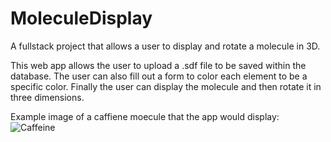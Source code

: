 # MoleculeDisplay
A fullstack project that allows a user to display and rotate a molecule in 3D.

This web app allows the user to upload a .sdf file to be saved within the database.
The user can also fill out a form to color each element to be a specific color.
Finally the user can display the molecule and then rotate it in three dimensions.

Example image of a caffiene moecule that the app would display:
![Caffeine](https://github.com/Justin-Ja/MoleculeDisplay/assets/95664856/0a599951-6ceb-4813-b019-d68e53eb1b8b)
